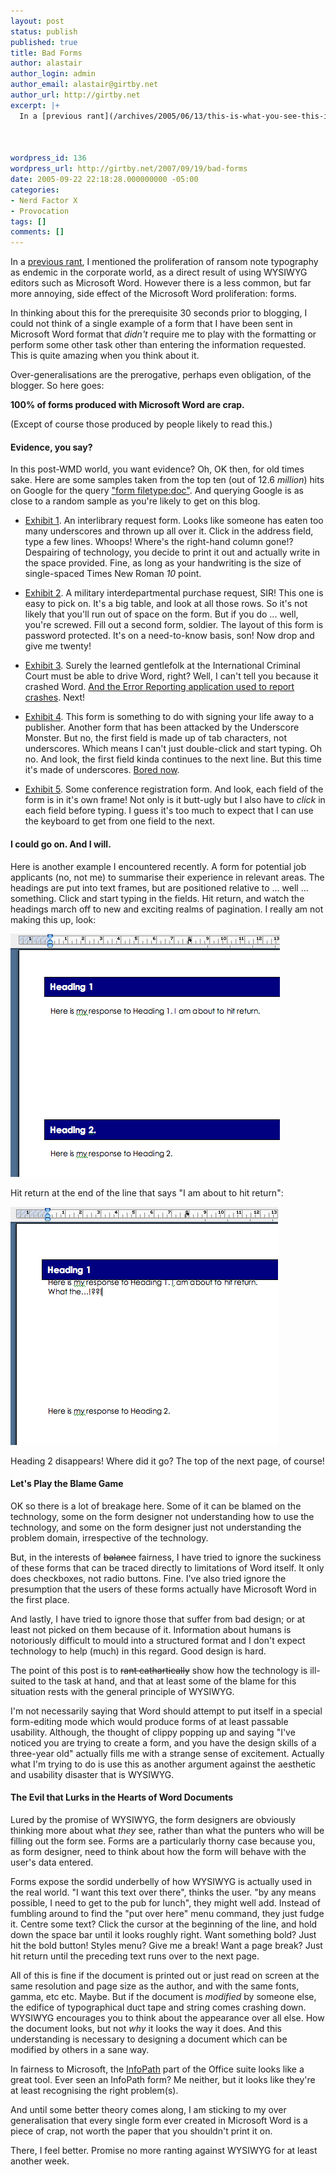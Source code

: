 ```yaml
---
layout: post
status: publish
published: true
title: Bad Forms
author: alastair
author_login: admin
author_email: alastair@girtby.net
author_url: http://girtby.net
excerpt: |+
  In a [previous rant](/archives/2005/06/13/this-is-what-you-see-this-is-what-you-get/), I mentioned the proliferation of ransom note typography as endemic in the corporate world, as a direct result of using WYSIWYG editors such as Microsoft Word. However there is a less common, but far more annoying, side effect of the Microsoft Word proliferation: forms.



wordpress_id: 136
wordpress_url: http://girtby.net/2007/09/19/bad-forms
date: 2005-09-22 22:18:28.000000000 -05:00
categories:
- Nerd Factor X
- Provocation
tags: []
comments: []
---
```

In a [previous rant](/archives/2005/06/13/this-is-what-you-see-this-is-what-you-get/), I mentioned the proliferation of ransom note typography as endemic in the corporate world, as a direct result of using WYSIWYG editors such as Microsoft Word. However there is a less common, but far more annoying, side effect of the Microsoft Word proliferation: forms.



<a id="more"></a><a id="more-136"></a>


In thinking about this for the prerequisite 30 seconds prior to blogging, I could not think of a single example of a form that I have been sent in Microsoft Word format that *didn't* require me to play with the formatting or perform some other task other than entering the information requested. This is quite amazing when you think about it.

Over-generalisations are the prerogative, perhaps even obligation, of the blogger. So here goes:

<div class="center"><strong>100% of forms produced with Microsoft Word are crap.</strong></div>

(Except of course those produced by people likely to read this.)

#### Evidence, you say?

In this post-WMD world, you want evidence? Oh, OK then, for old times sake. Here are some samples taken from the top ten (out of 12.6 *million*) hits on Google for the query ["form filetype:doc"](http://www.google.com.au/search?q=form+filetype%3Adoc). And querying Google is as close to a random sample as you're likely to get on this blog.

 * [Exhibit 1](http://www.ala.org/ala/rusa/rusaprotools/referenceguide/illformprint.doc). An interlibrary request form. Looks like someone has eaten too many underscores and thrown up all over it. Click in the address field, type a few lines. Whoops! Where's the right-hand column gone!? Despairing of technology, you decide to print it out and actually write in the space provided. Fine, as long as your handwriting is the size of single-spaced Times New Roman *10* point.

 * [Exhibit 2](http://www.dtic.mil/pfi/448.doc). A military interdepartmental purchase request, SIR! This one is easy to pick on. It's a big table, and look at all those rows. So it's not likely that you'll run out of space on the form. But if you do ... well, you're screwed. Fill out a second form, soldier. The layout of this form is password protected. It's on a need-to-know basis, son! Now drop and give me twenty!

 * [Exhibit 3](http://www.icc-cpi.int/library/recruitment/jobs/icc-phf.doc). Surely the learned gentlefolk at the International Criminal Court must be able to drive Word, right? Well, I can't tell you because it crashed Word. [And the Error Reporting application used to report crashes](/archives/2005/09/22/who-reports-the-error-reporters-errors/). Next!

 * [Exhibit 4](http://www.wkap.com/ifip/xferform.doc). This form is something to do with signing your life away to a publisher. Another form that has been attacked by the Underscore Monster. But no, the first field is made up of tab characters, not underscores. Which means I can't just double-click and start typing. Oh no. And look, the first field kinda continues to the next line. But this time it's made of underscores. [Bored now](http://www.angelicslayer.com/tbcs/quotes/q_wish.html).

 * [Exhibit 5](http://home.um.edu.mt/edrc/CSP_Registration_Form.doc). Some conference registration form. And look, each field of the form is in it's own frame! Not only is it butt-ugly but I also have to *click* in each field before typing. I guess it's too much to expect that I can use the keyboard to get from one field to the next.

#### I could go on. And I will.

Here is another example I encountered recently. A form for potential job applicants (no, not me) to summarise their experience in relevant areas. The headings are put into text frames, but are positioned relative to ... well ... something. Click and start typing in the fields. Hit return, and watch the headings march off to new and exciting realms of pagination. I really am not making this up, look:

<img src="/images/word-form-breakage-before.png" height="389" width="431" alt="Word form with headings in the right place. I am about to hit return." class="centered"/>

Hit return at the end of the line that says "I am about to hit return":

<img src="/images/word-form-breakage-after.png" height="381" width="428" alt="Hit return, heading 2 disappears! WTF!?!" class="centered"/>

Heading 2 disappears! Where did it go? The top of the next page, of course!

#### Let's Play the Blame Game

OK so there is a lot of breakage here. Some of it can be blamed on the technology, some on the form designer not understanding how to use the technology, and some on the form designer just not understanding the problem domain, irrespective of the technology.

But, in the interests of <del>balance</del> fairness, I have tried to ignore the suckiness of these forms that can be traced directly to limitations of Word itself. It only does checkboxes, not radio buttons. Fine. I've also tried ignore the presumption that the users of these forms actually have Microsoft Word in the first place.

And lastly, I have tried to ignore those that suffer from bad design; or at least not picked on them because of it. Information about humans is notoriously difficult to mould into a structured format and I don't expect technology to help (much) in this regard. Good design is hard.

The point of this post is to <del>rant cathartically</del> show how the technology is ill-suited to the task at hand, and that at least some of the blame for this situation rests with the general principle of WYSIWYG.

I'm not necessarily saying that Word should attempt to put itself in a special form-editing mode which would produce forms of at least passable usability. Although, the thought of clippy popping up and saying "I've noticed you are trying to create a form, and you have the design skills of a three-year old" actually fills me with a strange sense of excitement. Actually what I'm trying to do is use this as another argument against the aesthetic and usability disaster that is WYSIWYG.

#### The Evil that Lurks in the Hearts of Word Documents

Lured by the promise of WYSIWYG, the form designers are obviously thinking more about what *they* see, rather than what the punters who will be filling out the form see. Forms are a particularly thorny case because you, as form designer, need to think about how the form will behave with the user's data entered.

Forms expose the sordid underbelly of how WYSIWYG is actually used in the real world. "I want this text over there", thinks the user. "by any means possible, I need to get to the pub for lunch", they might well add. Instead of fumbling around to find the "put over here" menu command, they just fudge it. Centre some text? Click the cursor at the beginning of the line, and hold down the space bar until it looks roughly right. Want something bold? Just hit the bold button! Styles menu? Give me a break! Want a page break? Just hit return until the preceding text runs over to the next page.

All of this is fine if the document is printed out or just read on screen at the same resolution and page size as the author, and with the same fonts, gamma, etc etc. Maybe. But if the document is *modified* by someone else, the edifice of typographical duct tape and string comes crashing down. WYSIWYG encourages you to think about the appearance over all else. How the document looks, but not *why* it looks the way it does. And this understanding is necessary to designing a document which can be modified by others in a sane way.

In fairness to Microsoft, the [InfoPath](http://office.microsoft.com/en-us/FX010857921033.aspx) part of the Office suite looks like a great tool. Ever seen an InfoPath form? Me neither, but it looks like they're at least recognising the right problem(s).

And until some better theory comes along, I am sticking to my over generalisation that every single form ever created in Microsoft Word is a piece of crap, not worth the paper that you shouldn't print it on.

There, I feel better. Promise no more ranting against WYSIWYG for at least another week.
